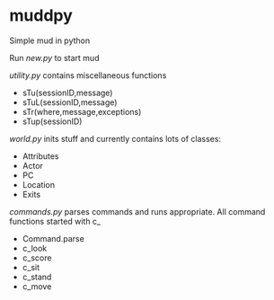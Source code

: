 # muddpy
Simple mud in python

Run _new.py_ to start mud

_utility.py_ contains miscellaneous functions
* sTu(sessionID,message) 
* sTuL(sessionID,message)
* sTr(where,message,exceptions)
* sTup(sessionID)

_world.py_ inits stuff and currently contains lots of classes:
* Attributes
* Actor
* PC
* Location
* Exits

_commands.py_ parses commands and runs appropriate. All command functions started with c_
* Command.parse
* c_look
* c_score
* c_sit
* c_stand
* c_move

